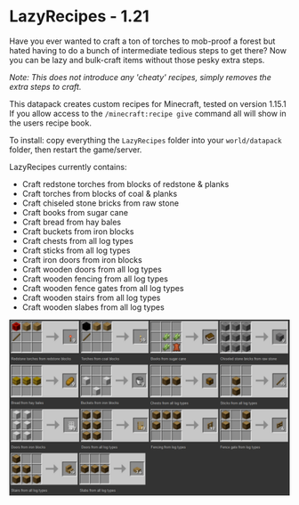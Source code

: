 # LazyRecipes - 1.21
Have you ever wanted to craft a ton of torches to mob-proof a forest but hated having to do a bunch of intermediate tedious steps to get there? Now you can be lazy and bulk-craft items without those pesky extra steps. 

*Note: This does not introduce any 'cheaty' recipes, simply removes the extra steps to craft.*  

This datapack creates custom recipes for Minecraft, tested on version 1.15.1  
If you allow access to the `/minecraft:recipe give` command all will show in the users recipe book.

To install: copy everything the `LazyRecipes` folder into your `world/datapack` folder, then restart the game/server.

LazyRecipes currently contains:  
* Craft redstone torches from blocks of redstone & planks
* Craft torches from blocks of coal & planks
* Craft chiseled stone bricks from raw stone
* Craft books from sugar cane 
* Craft bread from hay bales
* Craft buckets from iron blocks
* Craft chests from all log types
* Craft sticks from all log types
* Craft iron doors from iron blocks
* Craft wooden doors from all log types
* Craft wooden fencing from all log types
* Craft wooden fence gates from all log types
* Craft wooden stairs from all log types
* Craft wooden slabes from all log types  

![](https://raw.githubusercontent.com/Silversunset01/LazyRecipes/master/Screenshots/1151LRSummary.PNG)
